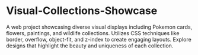 # Visual-Collections-Showcase
A web project showcasing diverse visual displays including Pokemon cards, flowers, paintings, and wildlife collections. Utilizes CSS techniques like border, overflow, object-fit, and z-index to create engaging layouts. Explore designs that highlight the beauty and uniqueness of each collection.
